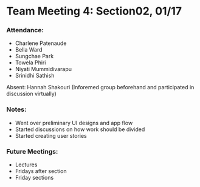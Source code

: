 # Team Meeting 4: Section02, 01/17

### Attendance: 
* Charlene Patenaude
* Bella Ward 
* Sungchae Park
* Towela Phiri
* Niyati Mummidivarapu
* Srinidhi Sathish

Absent: Hannah Shakouri (Inforemed group beforehand and participated in discussion virtually)

### Notes:
* Went over preliminary UI designs and app flow
* Started discussions on how work should be divided
* Started creating user stories

### Future Meetings:
* Lectures
* Fridays after section
* Friday sections
